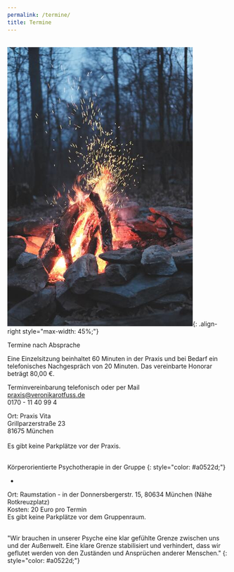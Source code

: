 ```yaml
---
permalink: /termine/
title: Termine
---
```

\
![Feuer](/assets/images/Termine_Feuer_klein.jpg){: .align-right style="max-width: 45%;"}

Termine nach Absprache

Eine Einzelsitzung beinhaltet 60 Minuten in der Praxis und bei Bedarf ein telefonisches Nachgespräch von 20 Minuten. Das vereinbarte Honorar beträgt 80,00 €.

Terminvereinbarung telefonisch oder per Mail\
praxis@veronikarotfuss.de\
0170 - 11 40 99 4

Ort: Praxis Vita \
Grillparzerstraße 23\
81675 München\
\
Es gibt keine Parkplätze vor der Praxis. \
<br>

Körperorientierte Psychotherapie in der Gruppe
{: style="color: #a0522d;"}

*

Ort: Raumstation - in der Donnersbergerstr. 15, 80634 München (Nähe Rotkreuzplatz)\
Kosten: 20 Euro pro Termin\
Es gibt keine Parkplätze vor dem Gruppenraum.

<br>
"Wir brauchen in unserer Psyche eine klar gefühlte Grenze zwischen uns und der Außenwelt. Eine klare Grenze stabilisiert und verhindert, dass wir geflutet werden von den Zuständen und Ansprüchen anderer Menschen."  
{: style="color: #a0522d;"}